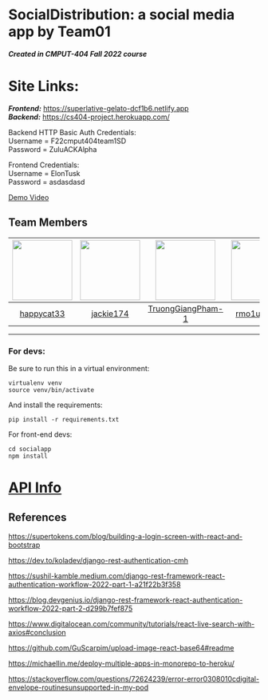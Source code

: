 # SocialDistribution: a social media app by Team01 
***Created in CMPUT-404 Fall 2022 course***

# Site Links:
***Frontend:*** https://superlative-gelato-dcf1b6.netlify.app  
***Backend:*** https://cs404-project.herokuapp.com/

Backend HTTP Basic Auth Credentials:  
Username = F22cmput404team1SD  
Password = ZuluACKAlpha

Frontend Credentials:  
Username = ElonTusk  
Password = asdasdasd

[Demo Video](https://drive.google.com/file/d/1eIPnBjgxkBjWVIoSuKA7S6Pxn3eS_Y5E/view?usp=sharing)

##  Team Members  
  
| <img src="https://avatars.githubusercontent.com/u/49131259?v=4" width="120">| <img src="https://avatars.githubusercontent.com/u/57372321?v=4" width="120"> | <img src="https://avatars.githubusercontent.com/u/66976914?v=4" width="120"> | <img src="https://avatars.githubusercontent.com/u/77299977?v=4" width="120"> | <img src="https://avatars.githubusercontent.com/u/98789620?v=4" width="120"> |
:---: | :---: | :---: | :---: | :---:
|[happycat33](https://github.com/happycat33)|[jackie174](https://github.com/jackie174)|[TruongGiangPham-1](https://github.com/TruongGiangPham-1)|[rmo1ualberta](https://www.youtube.com/watch?v=dQw4w9WgXcQ)|[em1i](https://github.com/em1i)|

---
### For devs:

Be sure to run this in a virtual environment:
```
virtualenv venv
source venv/bin/activate
```
And install the requirements:
```
pip install -r requirements.txt
```

For front-end devs:
```
cd socialapp
npm install
```

# [API Info](https://github.com/CMPUT404-Social-Distribution-Project/mondaylab-cmput404-project/wiki/API-Documentation)


## References

https://supertokens.com/blog/building-a-login-screen-with-react-and-bootstrap

https://dev.to/koladev/django-rest-authentication-cmh

https://sushil-kamble.medium.com/django-rest-framework-react-authentication-workflow-2022-part-1-a21f22b3f358

https://blog.devgenius.io/django-rest-framework-react-authentication-workflow-2022-part-2-d299b7fef875

https://www.digitalocean.com/community/tutorials/react-live-search-with-axios#conclusion

https://github.com/GuScarpim/upload-image-react-base64#readme

https://michaellin.me/deploy-multiple-apps-in-monorepo-to-heroku/

https://stackoverflow.com/questions/72624239/error-error0308010cdigital-envelope-routinesunsupported-in-my-pod

